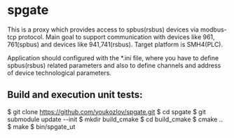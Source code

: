 # spgate

This is a proxy which provides access to spbus(rsbus) devices via modbus-tcp protocol.
Main goal to support communication with devices like 961, 761(spbus) and devices like 941,741(rsbus).
Target platform is SMH4(PLC).

Application should configured with the *.ini file, where you have to define spbus(rsbus) related parameters and also to define channels and address of device technological parameters.

## Build and execution unit tests:

$ git clone https://github.com/youkozlov/spgate.git
$ cd spgate
$ git submodule update --init
$ mkdir build_cmake
$ cd build_cmake
$ cmake ..
$ make
$ bin/spgate_ut